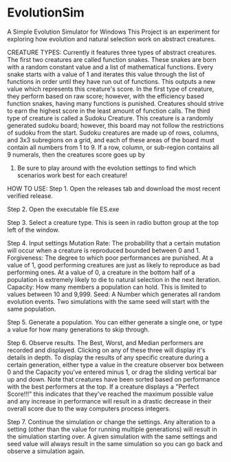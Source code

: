 # EvolutionSim
A Simple Evolution Simulator for Windows
This Project is an experiment for exploring how evolution and natural selection work on abstract creatures.


CREATURE TYPES:
Currently it features three types of abstract creatures.
The first two creatures are called function snakes.
These snakes are born with a random constant value and a list of mathematical functions. 
Every snake starts with a value of 1 and iterates this value through the list of functions
in order until they have run out of functions. This outputs a new value which represents
this creature's score. In the first type of creature, they perform based on raw score;
however, with the efficiency based function snakes, having many functions is punished. 
Creatures should strive to earn the highest score in the least amount of function calls.
The third type of creature is called a Sudoku Creature. This creature is a randomly
generated sudoku board; however, this board may not follow the restrictions of sudoku
from the start. Sudoku creatures are made up of rows, columns, and 3x3 subregions on a
grid, and each of these areas of the board must contain all numbers from 1 to 9. If a
row, column, or sub-region contains all 9 numerals, then the creatures score goes up by
1. Be sure to play around with the evolution settings to find which scenarios work best 
for each creature!

HOW TO USE:
Step 1. Open the releases tab and download the most recent verified release.

Step 2. Open the executable file ES.exe

Step 3. Select a creature type. This is seen in radio button group at the top left of the window.

Step 4. Input settings
    Mutation Rate: The probability that a certain mutation will occur when a creature is reproduced
        bounded between 0 and 1.
    Forgiveness: The degree to which poor performances are punished. At a value of 1, good performing
        creatures are just as likely to reproduce as bad performing ones. At a value of 0, a creature
        in the bottom half of a population is extremely likely to die to natural selection in the next
        iteration.
    Capacity: How many members a population can hold. This is limited to values between 10 and 9,999.
    Seed: A Number which generates all random evolution events. Two simulations with the same seed will
      start with the same population.
      
Step 5. Generate a population. You can either generate a single one, or type a value for how many
    generations to skip through.
    
Step 6. Observe results. The Best, Worst, and Median performers are recorded and displayed. Clicking
    on any of these three will display it's details in depth. To display the results of any specific 
    creature during a certain generation, either type a value in the creature observer box between 0 
    and the Capacity you've entered minus 1, or drag the sliding vertical bar up and down. Note that 
    creatures have been sorted based on performance with the best performers at the top. If a creature 
    displays a "Perfect Score!!!" this indicates that they've reached the maximum possible value and 
    any increase in performance will result in a drastic decrease in their overall score due to the 
    way computers process integers.
    
Step 7. Continue the simulation or change the settings. Any alteration to a setting (other than the
    value for running multiple generations) will result in the simulation starting over. A given
    simulation with the same settings and seed value will always result in the same simulation so you
    can go back and observe a simulation again.

